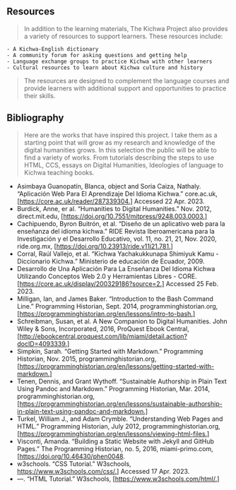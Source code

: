 ## Resources
>In addition to the learning materials, The Kichwa Project also provides a variety of resources to support learners. These resources include:

    - A Kichwa-English dictionary
    - A community forum for asking questions and getting help
    - Language exchange groups to practice Kichwa with other learners
    - Cultural resources to learn about Kichwa culture and history

>The resources are designed to complement the language courses and provide learners with additional support and opportunities to practice their skills.

## Bibliography

>Here are the works that have inspired this project. I take them as a starting point that will grow as my research and knowledge of the digital humanities grows. In this selection the public will be able to find a variety of works. From tutorials describing the steps to use HTML, CCS, essays on Digital Humanities, Ideologies of language to Kichwa teaching books.

- Asimbaya Guanopatín, Blanca, object and Soria Caiza, Nathaly. “Aplicación Web Para El Aprendizaje Del Idioma Kichwa.” core.ac.uk, [https://core.ac.uk/reader/287339304.] Accessed 22 Apr. 2023.
- Burdick, Anne, er al. “Humanities to Digital Humanities.” Nov. 2012, direct.mit.edu, [https://doi.org/10.7551/mitpress/9248.003.0003.]
- Cachipuendo, Byron Buitrón, et al. “Diseño de un aplicativo web para la enseñanza del idioma kichwa.” RIDE Revista Iberoamericana para la Investigación y el Desarrollo Educativo, vol. 11, no. 21, 21, Nov. 2020, ride.org.mx, [https://doi.org/10.23913/ride.v11i21.781.]
- Corral, Raúl Vallejo, et al. “Kichwa Yachakukkunapa Shimiyuk Kamu - Diccionario Kichwa.” Ministerio de educación de Ecuador, 2009.
- Desarrollo de Una Aplicación Para La Enseñanza Del Idioma Kichwa Utilizando Conceptos Web 2.0 y Herramientas Libres - CORE. [https://core.ac.uk/display/200329186?source=2.] Accessed 25 Feb. 2023.
- Milligan, Ian, and James Baker. “Introduction to the Bash Command Line.” Programming Historian, Sept. 2014, programminghistorian.org, [https://programminghistorian.org/en/lessons/intro-to-bash.]
- Schreibman, Susan, et al. A New Companion to Digital Humanities. John Wiley & Sons, Incorporated, 2016, ProQuest Ebook Central, [http://ebookcentral.proquest.com/lib/miami/detail.action?docID=4093339.]
- Simpkin, Sarah. “Getting Started with Markdown.” Programming Historian, Nov. 2015, programminghistorian.org, [https://programminghistorian.org/en/lessons/getting-started-with-markdown.]
- Tenen, Dennis, and Grant Wythoff. “Sustainable Authorship in Plain Text Using Pandoc and Markdown.” Programming Historian, Mar. 2014, programminghistorian.org, [https://programminghistorian.org/en/lessons/sustainable-authorship-in-plain-text-using-pandoc-and-markdown.]
- Turkel, William J., and Adam Crymble. “Understanding Web Pages and HTML.” Programming Historian, July 2012, programminghistorian.org, [https://programminghistorian.org/en/lessons/viewing-html-files.]
- Visconti, Amanda. “Building a Static Website with Jekyll and GitHub Pages.” The Programming Historian, no. 5, 2016, miami-primo.com, [https://doi.org/10.46430/phen0048.
- w3schools. “CSS Tutorial.” W3schools, https://www.w3schools.com/css/.] Accessed 17 Apr. 2023.
- —. “HTML Tutorial.” W3schools, [https://www.w3schools.com/html/.]
